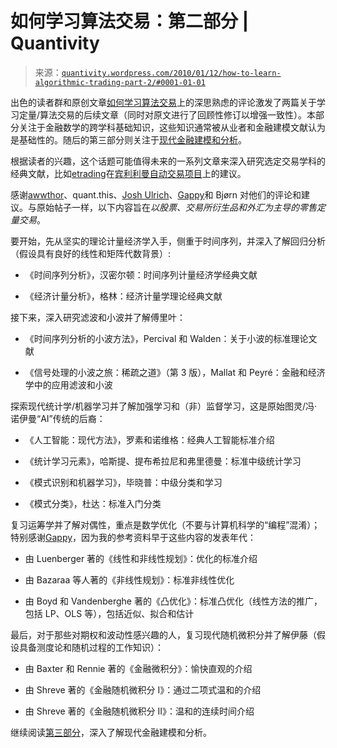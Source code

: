 <!--yml

类别：未分类

日期：2024 年 05-18 13:53:30

-->

# 如何学习算法交易：第二部分 | Quantivity

> 来源：[`quantivity.wordpress.com/2010/01/12/how-to-learn-algorithmic-trading-part-2/#0001-01-01`](https://quantivity.wordpress.com/2010/01/12/how-to-learn-algorithmic-trading-part-2/#0001-01-01)

出色的读者群和原创文章[如何学习算法交易](https://quantivity.wordpress.com/2010/01/10/how-to-learn-algorithmic-trading/)上的深思熟虑的评论激发了两篇关于学习定量/算法交易的后续文章（同时对原文进行了回顾性修订以增强一致性）。本部分关注于金融数学的跨学科基础知识，这些知识通常被从业者和金融建模文献认为是基础性的。随后的第三部分则关注于[现代金融建模和分析](https://quantivity.wordpress.com/2010/01/12/how-to-learn-algorithmic-trading-part-3/)。

根据读者的兴趣，这个话题可能值得未来的一系列文章来深入研究选定交易学科的经典文献，比如[etrading](http://etrading.wordpress.com/2010/01/11/quantivity-on-learning-algo/)在[宾利利曼自动交易项目](http://www.cis.upenn.edu/~mkearns/projects/plat.html)上的建议。

感谢[awwthor](http://awwthor.wordpress.com/)、quant.this、[Josh Ulrich](http://blog.fosstrading.com/)、[Gappy](http://www.twitter.com/gappy3000)和 Bjørn 对他们的评论和建议。与原始帖子一样，以下内容旨在*以股票、交易所衍生品和外汇为主导的零售定量交易*。

要开始，先从坚实的理论计量经济学入手，侧重于时间序列，并深入了解回归分析（假设具有良好的线性和矩阵代数背景）:

+   《时间序列分析》，汉密尔顿：时间序列计量经济学经典文献

+   《经济计量分析》，格林：经济计量学理论经典文献

接下来，深入研究滤波和小波并了解傅里叶：

+   《时间序列分析的小波方法》，Percival 和 Walden：关于小波的标准理论文献

+   《信号处理的小波之旅：稀疏之道》（第 3 版），Mallat 和 Peyré：金融和经济学中的应用滤波和小波

探索现代统计学/机器学习并了解加强学习和（非）监督学习，这是原始图灵/冯·诺伊曼“AI”传统的后裔：

+   《人工智能：现代方法》，罗素和诺维格：经典人工智能标准介绍 

+   《统计学习元素》，哈斯提、提布希拉尼和弗里德曼：标准中级统计学习

+   《模式识别和机器学习》，毕晓普：中级分类和学习

+   《模式分类》，杜达：标准入门分类

复习运筹学并了解对偶性，重点是数学优化（不要与计算机科学的“编程”混淆）；特别感谢[Gappy](http://www.twitter.com/gappy3000)，因为我的参考资料早于这些内容的发表年代：

+   由 Luenberger 著的《线性和非线性规划》：优化的标准介绍

+   由 Bazaraa 等人著的《非线性规划》：标准非线性优化

+   由 Boyd 和 Vandenberghe 著的《凸优化》：标准凸优化（线性方法的推广，包括 LP、OLS 等），包括近似、拟合和估计

最后，对于那些对期权和波动性感兴趣的人，复习现代随机微积分并了解伊藤（假设具备测度论和随机过程的工作知识）：

+   由 Baxter 和 Rennie 著的《金融微积分》：愉快直观的介绍

+   由 Shreve 著的《金融随机微积分 I》：通过二项式温和的介绍

+   由 Shreve 著的《金融随机微积分 II》：温和的连续时间介绍

继续阅读[第三部分](https://quantivity.wordpress.com/2010/01/12/how-to-learn-algorithmic-trading-part-3/)，深入了解现代金融建模和分析。
